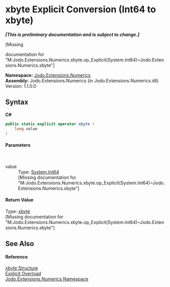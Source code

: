 # xbyte&nbsp;Explicit Conversion (Int64 to xbyte)
 _**\[This is preliminary documentation and is subject to change.\]**_

\[Missing <summary> documentation for "M:Jodo.Extensions.Numerics.xbyte.op_Explicit(System.Int64)~Jodo.Extensions.Numerics.xbyte"\]

**Namespace:**&nbsp;<a href="N_Jodo_Extensions_Numerics">Jodo.Extensions.Numerics</a><br />**Assembly:**&nbsp;Jodo.Extensions.Numerics (in Jodo.Extensions.Numerics.dll) Version: 1.1.0.0

## Syntax

**C#**<br />
``` C#
public static explicit operator xbyte (
	long value
)
```


#### Parameters
&nbsp;<dl><dt>value</dt><dd>Type: <a href="https://docs.microsoft.com/dotnet/api/system.int64" target="_blank" rel="noopener noreferrer">System.Int64</a><br />\[Missing <param name="value"/> documentation for "M:Jodo.Extensions.Numerics.xbyte.op_Explicit(System.Int64)~Jodo.Extensions.Numerics.xbyte"\]</dd></dl>

#### Return Value
Type: <a href="T_Jodo_Extensions_Numerics_xbyte">xbyte</a><br />\[Missing <returns> documentation for "M:Jodo.Extensions.Numerics.xbyte.op_Explicit(System.Int64)~Jodo.Extensions.Numerics.xbyte"\]

## See Also


#### Reference
<a href="T_Jodo_Extensions_Numerics_xbyte">xbyte Structure</a><br /><a href="Overload_Jodo_Extensions_Numerics_xbyte_op_Explicit">Explicit Overload</a><br /><a href="N_Jodo_Extensions_Numerics">Jodo.Extensions.Numerics Namespace</a><br />